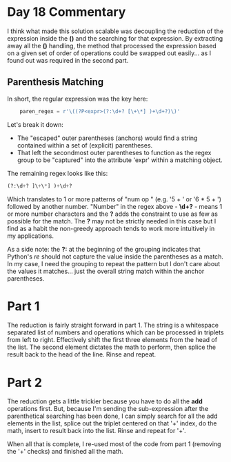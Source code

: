 # Day 18 Commentary

I think what made this solution scalable was decoupling the
reduction of the expression inside the **()** and the searching
for that expression.  By extracting away all the **()** handling,
the method that processed the expression based on a given set of
order of operations could be swapped out easily... as I found out
was required in the second part.

## Parenthesis Matching

In short, the regular expression was the key here:

```python
    paren_regex = r'\((?P<expr>(?:\d+? [\+\*] )+\d+?)\)'
```

Let's break it down:

- The "escaped" outer parentheses (anchors) would find a string contained
within a set of (explicit) parentheses.
- That left the secondmost outer parentheses to function as the
regex group to be "captured" into the attribute 'expr' within
a matching object.

The remaining regex looks like this:

```python
(?:\d+? ]\+\*] )+\d+?
```

Which translates to 1 or more patterns of "num op " (e.g. '5 + ' or '6 * 5 + ')
followed by another number.  "Number" in the regex above - **\d+?** - means
1 or more number characters and the **?** adds the constraint to use as few as
possible for the match. The **?** may not be strictly needed in this case but
I find as a habit the non-greedy approach tends to work more intuitively in my
applications.

As a side note: the **?:** at the beginning of the grouping indicates that
Python's *re* should not capture the value inside the parentheses as a match.
In my case, I need the grouping to repeat the pattern but I don't care about
the values it matches... just the overall string match within the anchor
parentheses.

# Part 1

The reduction is fairly straight forward in part 1. The string is a whitespace
separated list of numbers and operations which can be processed in triplets
from left to right.  Effectively shift the first three elements from the head
of the list.  The second element dictates the math to perform, then splice the
result back to the head of the line.  Rinse and repeat.

# Part 2

The reduction gets a little trickier because you have to do all the **add**
operations first.  But, because I'm sending the sub-expression after the
parenthetical searching has been done, I can simply search for all the
add elements in the list, splice out the triplet centered on that '+' index, do the math, insert to result back into the list.  Rinse and repeat for '+'.

When all that is complete, I re-used most of the code from part 1 (removing
the '+' checks) and finished all the math.
